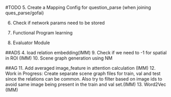 #TODO
5. Create a Mapping Config for question_parse (when joining ques_parse/gofai)

6. Check if network params need to be stored

7. Functional Program learning
8. Evaluator Module

##ADS
4. load relation embedding(IMM)
9. Check if we need to -1 for spatial in ROI (IMM)
10. Scene graph generation using NM

##AG
11. Add averaged image_feature in attention calculation (IMM)
12. Work in Progress: Create separate scene graph files for train, val and test since the relations can be common. Also try to filter based on image ids to avoid same image being present in the train and val set.(IMM)
13. Word2Vec (IMM)